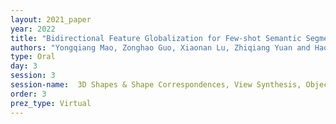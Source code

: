 ```yaml
---
layout: 2021_paper
year: 2022
title: "Bidirectional Feature Globalization for Few-shot Semantic Segmentation of 3D Point Cloud Scenes"
authors: "Yongqiang Mao, Zonghao Guo, Xiaonan Lu, Zhiqiang Yuan and Haowen Guo"
type: Oral
day: 3
session: 3
session-name:  3D Shapes & Shape Correspondences, View Synthesis, Object Pose Estimation
order: 3
prez_type: Virtual
---
```

